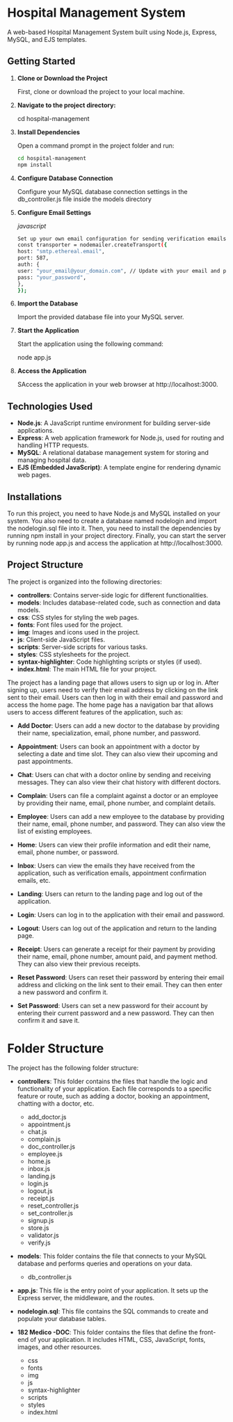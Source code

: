 # Hospital Management System

A web-based Hospital Management System built using Node.js, Express, MySQL, and EJS templates.

## Getting Started

1. **Clone or Download the Project**

   First, clone or download the project to your local machine.

2. **Navigate to the project directory:**

   cd hospital-management

3. **Install Dependencies**

   Open a command prompt in the project folder and run:

   ```bash
   cd hospital-management
   npm install

   ```

4. **Configure Database Connection**

   Configure your MySQL database connection settings in the db_controller.js file inside the models directory

5. **Configure Email Settings**

   _javascript_
   
    ```bash
   Set up your own email configuration for sending verification emails in the signup process. Modify the following code in your signup controller (signup_controller.js or similar)
   const transporter = nodemailer.createTransport({
   host: "smtp.ethereal.email",
   port: 587,
   auth: {
   user: "your_email@your_domain.com", // Update with your email and password
   pass: "your_password",
   },
   });
   ```

6. **Import the Database**

   Import the provided database file into your MySQL server.

7. **Start the Application**

   Start the application using the following command:

   node app.js

8. **Access the Application**

   SAccess the application in your web browser at http://localhost:3000.

## Technologies Used

- **Node.js**: A JavaScript runtime environment for building server-side applications.
- **Express**: A web application framework for Node.js, used for routing and handling HTTP requests.
- **MySQL**: A relational database management system for storing and managing hospital data.
- **EJS (Embedded JavaScript)**: A template engine for rendering dynamic web pages.

## Installations

To run this project, you need to have Node.js and MySQL installed on your system. You also need to create a database named nodelogin and import the nodelogin.sql file into it. Then, you need to install the dependencies by running npm install in your project directory. Finally, you can start the server by running node app.js and access the application at http://localhost:3000.

## Project Structure

The project is organized into the following directories:

- **controllers**: Contains server-side logic for different functionalities.
- **models**: Includes database-related code, such as connection and data models.
- **css**: CSS styles for styling the web pages.
- **fonts**: Font files used for the project.
- **img**: Images and icons used in the project.
- **js**: Client-side JavaScript files.
- **scripts**: Server-side scripts for various tasks.
- **styles**: CSS stylesheets for the project.
- **syntax-highlighter**: Code highlighting scripts or styles (if used).
- **index.html**: The main HTML file for your project.

The project has a landing page that allows users to sign up or log in. After signing up, users need to verify their email address by clicking on the link sent to their email. Users can then log in with their email and password and access the home page. The home page has a navigation bar that allows users to access different features of the application, such as:

- **Add Doctor**: Users can add a new doctor to the database by providing their name, specialization, email, phone number, and password.

- **Appointment**: Users can book an appointment with a doctor by selecting a date and time slot. They can also view their upcoming and past appointments.

- **Chat**: Users can chat with a doctor online by sending and receiving messages. They can also view their chat history with different doctors.

- **Complain**: Users can file a complaint against a doctor or an employee by providing their name, email, phone number, and complaint details.

- **Employee**: Users can add a new employee to the database by providing their name, email, phone number, and password. They can also view the list of existing employees.

- **Home**: Users can view their profile information and edit their name, email, phone number, or password.

- **Inbox**: Users can view the emails they have received from the application, such as verification emails, appointment confirmation emails, etc.

- **Landing**: Users can return to the landing page and log out of the application.

- **Login**: Users can log in to the application with their email and password.

- **Logout**: Users can log out of the application and return to the landing page.

- **Receipt**: Users can generate a receipt for their payment by providing their name, email, phone number, amount paid, and payment method. They can also view their previous receipts.

- **Reset Password**: Users can reset their password by entering their email address and clicking on the link sent to their email. They can then enter a new password and confirm it.

- **Set Password**: Users can set a new password for their account by entering their current password and a new password. They can then confirm it and save it.

# Folder Structure

The project has the following folder structure:

- **controllers**: This folder contains the files that handle the logic and functionality of your application. Each file corresponds to a specific feature or route, such as adding a doctor, booking an appointment, chatting with a doctor, etc.

  - add_doctor.js
  - appointment.js
  - chat.js
  - complain.js
  - doc_controller.js
  - employee.js
  - home.js
  - inbox.js
  - landing.js
  - login.js
  - logout.js
  - receipt.js
  - reset_controller.js
  - set_controller.js
  - signup.js
  - store.js
  - validator.js
  - verify.js

- **models**: This folder contains the file that connects to your MySQL database and performs queries and operations on your data.

  - db_controller.js

- **app.js**: This file is the entry point of your application. It sets up the Express server, the middleware, and the routes.

- **nodelogin.sql**: This file contains the SQL commands to create and populate your database tables.

- **182 Medico -DOC**: This folder contains the files that define the front-end of your application. It includes HTML, CSS, JavaScript, fonts, images, and other resources.

  - css
  - fonts
  - img
  - js
  - syntax-highlighter
  - scripts
  - styles
  - index.html
